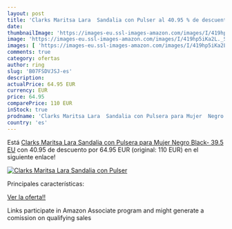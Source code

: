 ```yaml
---
layout: post
title: 'Clarks Maritsa Lara  Sandalia con Pulser al 40.95 % de descuento'
date: 
thumbnailImage: 'https://images-eu.ssl-images-amazon.com/images/I/419hp5iKa2L._SL200_.jpg'
image: 'https://images-eu.ssl-images-amazon.com/images/I/419hp5iKa2L._SL200_.jpg'
images: [ 'https://images-eu.ssl-images-amazon.com/images/I/419hp5iKa2L._SL200_.jpg' ]
comments: true
category: ofertas
author: ring
slug: 'B07FSDVJSJ-es'
description:
actualPrice: 64.95 EUR
currency: EUR
price: 64.95
comparePrice: 110 EUR
inStock: true
prodname: 'Clarks Maritsa Lara  Sandalia con Pulsera para Mujer  Negro  Black-   39.5 EU'
country: 'es'
---
```


Está [Clarks Maritsa Lara  Sandalia con Pulsera para Mujer  Negro  Black-   39.5 EU](https://www.amazon.es/dp/B07FSDVJSJ/?tag=tolees-21) con 40.95 de descuento por 64.95 EUR (original: 110 EUR) en el siguiente enlace!

[![Clarks Maritsa Lara  Sandalia con Pulser](https://images-eu.ssl-images-amazon.com/images/I/419hp5iKa2L._SL200_.jpg)](https://www.amazon.es/dp/B07FSDVJSJ/?tag=tolees-21)

Principales características:


[Ver la oferta!!](https://www.amazon.es/dp/B07FSDVJSJ/?tag=tolees-21)

Links participate in Amazon Associate program and might generate a comission on qualifying sales


